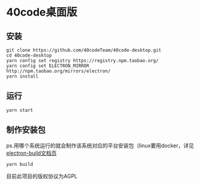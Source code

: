 # 40code桌面版
## 安装
```
git clone https://github.com/40codeTeam/40code-desktop.git
cd 40code-desktop
yarn config set registry https://registry.npm.taobao.org/
yarn config set ELECTRON_MIRROR http://npm.taobao.org/mirrors/electron/
yarn install
```
## 运行
```
yarn start
```
## 制作安装包   
ps.用哪个系统运行的就会制作该系统对应的平台安装包（linux要用docker，详见[electron-build文档页](https://www.electron.build/multi-platform-build)
```
yarn build
```

目前此项目的版权协议为AGPL
